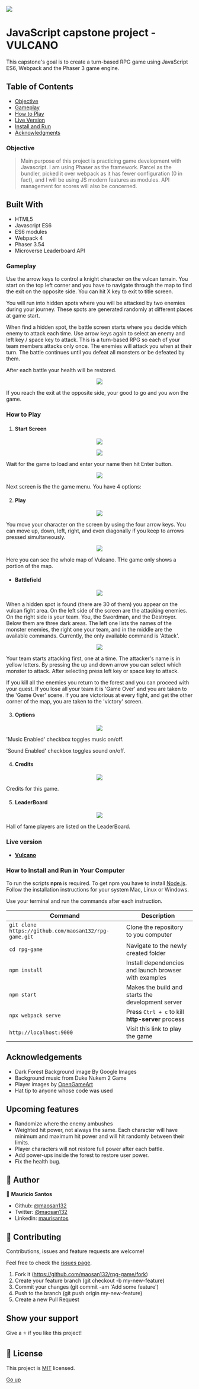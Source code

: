 ![](https://img.shields.io/badge/Microverse-blueviolet)

# JavaScript capstone project - VULCANO

This capstone's goal is to create a turn-based RPG game using JavaScript ES6, Webpack and the Phaser 3 game engine.

## Table of Contents

- [Objective](#Objective)
- [Gameplay](#Gameplay)
- [How to Play](#How-to-Play)
- [Live Version](#Live-version)
- [Install and Run](#How-to-Install-and-Run-in-Your-Computer)
- [Acknowledgments](#Acknowledgments)

### Objective

> Main purpose of this project is practicing game development with Javascript. I am using Phaser as the framework. Parcel as the bundler, picked it over webpack as it has fewer configuration (0 in fact), and I will be using JS modern features as modules. API management for scores will also be concerned.

## Built With

- HTML5
- Javascript ES6
- ES6 modules
- Webpack 4
- Phaser 3.54
- Microverse Leaderboard API

### Gameplay

Use the arrow keys to control a knight character on the vulcan terrain. You start on the top left corner and you have to navigate through the map to find the exit on the opposite side. You can hit X key to exit to title screen.

You will run into hidden spots where you will be attacked by two enemies during your journey. These spots are generated randomly at different places at game start.

When find a hidden spot, the battle screen starts where you decide which enemy to attack each time. Use arrow keys again to select an enemy and left key / space key to attack. This is a turn-based RPG so each of your team members attacks only once. The enemies will attack you when at their turn. The battle continues until you defeat all monsters or be defeated by them.

After each battle your health will be restored.

<p align="center">
<img src="guide/mapa-vulcano2.png">
</p>

If you reach the exit at the opposite side, your good to go and you won the game.

### How to Play

1. #### Start Screen

<p align="center">
<img src="guide/start-screen.png">
</p>

<p align="center">
<img src="guide/input-screen.png">
</p>

Wait for the game to load and enter your name then hit Enter button.

<p align="center">
<img src="guide/title-screen.png">
</p>

Next screen is the the game menu. You have 4 options:

2. #### Play

<p align="center">
<img src="guide/game-screen.png">
</p>

You move your character on the screen by using the four arrow keys. You can move up, down, left, right, and even diagonally if you keep to arrows pressed simultaneously.

<p align="center">
<img src="guide/game-scene-complete.png">
</p>

Here you can see the whole map of Vulcano. THe game only shows a portion of the map.
- #### Battlefield

<p align="center">
<img src="guide/hidden-spot.png">
</p>

When a hidden spot is found (there are 30 of them) you appear on the vulcan fight area. On the left side of the screen are the attacking enemies. On the right side is your team. You, the Swordman,  and the Destroyer. Below them are three dark areas. The left one lists the names of the monster enemies, the right one your team, and in the middle are the available commands. Currently, the only available command is 'Attack'.

<p align="center">
<img src="guide/fight-screen.png">
</p>

Your team starts attacking first, one at a time. The attacker's name is in yellow letters. By pressing the up and down arrow you can select which monster to attack. After selecting press left key or space key to attack.

If you kill all the enemies you return to the forest and you can proceed with your quest. If you lose all your team it is 'Game Over' and you are taken to the 'Game Over' scene. If you are victorious at every fight, and get the other corner of the map, you are taken to the 'victory' screen.

3. #### Options

<p align="center">
<img src="guide/options.png">
</p>

'Music Enabled' checkbox toggles music on/off.

'Sound Enabled' checkbox toggles sound on/off.

4. #### Credits

<p align="center">
<img src="guide/credits.png">
</p>

Credits for this game.

5. #### LeaderBoard

<p align="center">
<img src="guide/scoreboard.png">
</p>

Hall of fame players are listed on the LeaderBoard.

### Live version

- [**Vulcano**](http://mauriciosantos.paternit.com/io/vulcano/)

### How to Install and Run in Your Computer

To run the scripts **npm** is required. To get npm you have to install [Node.js](https://nodejs.org). Follow the installation instructions for your system Mac, Linux or Windows.

Use your terminal and run the commands after each instruction.

| Command                                               | Description                                           |
| ---------------------------------------------------   | ----------------------------------------------------- |
| `git clone https://github.com/maosan132/rpg-game.git` | Clone the repository to you computer                  |
| `cd rpg-game`                                         | Navigate to the newly created folder                  |
| `npm install`                                         | Install dependencies and launch browser with examples |
| `npm start`                                           | Makes the build and starts the development server     |
| `npx webpack serve`                                   | Press `Ctrl + c` to kill **http-server** process      |
| `http://localhost:9000`                               | Visit this link to play the game                      |


## Acknowledgements

- Dark Forest Background image By Google Images
- Background music from Duke Nukem 2 Game
- Player images by [OpenGameArt](https://opengameart.com)
- Hat tip to anyone whose code was used

## Upcoming features

- Randomize where the enemy ambushes
- Weighted hit power, not always the same. Each character will have minimum and maximum hit power and will hit randomly between their limits.
- Player characters will not restore full power after each battle.
- Add power-ups inside the forest to restore user power.
- Fix the health bug.

## 👤 Author

👤 **Mauricio Santos**

- Github: [@maosan132](https://github.com/maosan132)
- Twitter: [@maosan132](https://twitter.com/maosan132)
- Linkedin: [maurisantos](https://www.linkedin.com/in/mauricsantos)

## 🤝 Contributing

Contributions, issues and feature requests are welcome!

Feel free to check the [issues page](https://github.com/maosan132/rpg-game/issues).

1. Fork it (https://github.com/maosan132/rpg-game/fork)
2. Create your feature branch (git checkout -b my-new-feature)
3. Commit your changes (git commit -am 'Add some feature')
4. Push to the branch (git push origin my-new-feature)
5. Create a new Pull Request

## Show your support

Give a ⭐️ if you like this project!

## 📝 License

This project is [MIT](lic.url) licensed.


[Go up](#Table-of-Contents)
